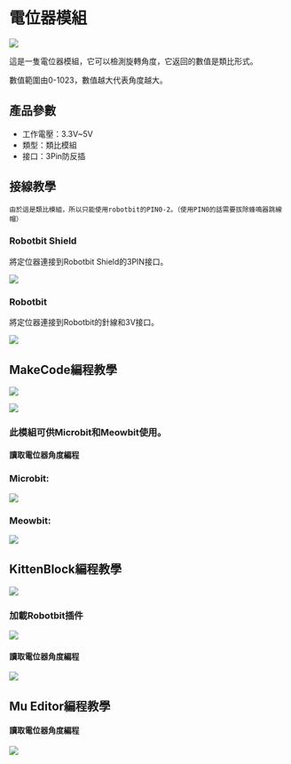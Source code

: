 # 電位器模組

![](./images/poten2.png)

這是一隻電位器模組，它可以檢測旋轉角度，它返回的數值是類比形式。

數值範圍由0-1023，數值越大代表角度越大。

## 產品參數

- 工作電壓：3.3V~5V
- 類型：類比模組
- 接口：3Pin防反插

## 接線教學

    由於這是類比模組，所以只能使用robotbit的PIN0-2。（使用PIN0的話需要拔除蜂鳴器跳線帽）

### Robotbit Shield

將定位器連接到Robotbit Shield的3PIN接口。

![](./images/poten_wire2.png)

### Robotbit

將定位器連接到Robotbit的針線和3V接口。

![](./images/poten_wire1.png)

## MakeCode編程教學

![](./PWmodules/images/mcbanner.png)

![](../Meowbit/images/acbanner.png)

### 此模組可供Microbit和Meowbit使用。

#### 讀取電位器角度編程

### Microbit:

![](./images/poten_code.png)

### Meowbit:

![](./images/poten_codeMeow.png)

## KittenBlock編程教學

![](./PWmodules/images/kbbanner.png)

### 加載Robotbit插件

![](./images/addRB.png)

#### 讀取電位器角度編程

![](./images/poten_codekb.png)

## Mu Editor編程教學

#### 讀取電位器角度編程

![](./images/poten_codemu.png)